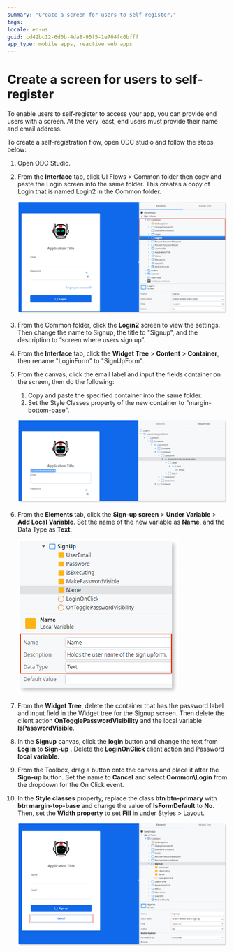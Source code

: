 ```yaml
---
summary: "Create a screen for users to self-register."
tags:
locale: en-us
guid: cd42bc12-6d0b-4da8-95f5-1e704fc0bfff
app_type: mobile apps, reactive web apps
---
```


# Create a screen for users to self-register 

To enable users to self-register to access your app, you can provide end users with a screen. At the very least, end users must provide their name and email address.
  
To create a self-registration flow, open ODC studio and follow the steps below:

 1. Open ODC Studio.

1. From the **Interface** tab, click UI Flows > Common folder then  copy and paste the Login screen into the same folder. This creates a copy of Login that is named Login2 in the Common folder.

    ![Copy login screen](images/copy-login-screen-odcs.png)

1. From the Common folder, click the **Login2** screen to view the settings. Then change the name to Signup, the title to "Signup", and the description to “screen where users sign up”.

1. From the **Interface** tab, click the **Widget Tree** > **Content** > **Container**, then rename "LoginForm" to "SignUpForm".

1. From the canvas, click the email label and input the fields container on the screen, then do the following:
    1. Copy and paste the specified container into the same folder.
    1. Set the Style Classes property of the new container to "margin-bottom-base".

    ![Sign-up screen structure](images/page-structure-odcs.png)

1. From the **Elements** tab, click the **Sign-up screen** > **Under Variable** > **Add Local Variable**. Set the name of the new variable as **Name**, and the Data Type as **Text**.

    ![Sign-up screen rename local variables](images/rename-local-variable-odcs.png)

1.  From the **Widget Tree**, delete the container that has the password label and input field in the Widget tree for the Signup screen. Then delete the client action **OnTogglePasswordVisibility** and the local variable **IsPasswordVisible**.

1.   In the **Signup** canvas, click the **login** button and change the text from **Log in** to **Sign-up** . Delete the **LoginOnClick** client action and Password **local variable**.

1.  From the Toolbox, drag a button onto the canvas and place it after the **Sign-up** button. Set the name to **Cancel** and select **Common\\Login** from the dropdown for the On Click event.

1.  In the **Style classes** property, replace the class **btn btn-primary** with **btn margin-top-base** and change the value of **IsFormDefault** to **No**. Then, set the **Width property** to set **Fill** in under Styles > Layout.

    ![Sign-up delete useless code from Login screen.](images/delete-useless-code-odcs.png)
